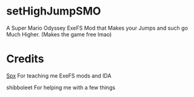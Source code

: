# setHighJumpSMO
A Super Mario Odyssey ExeFS Mod that Makes your Jumps and such go Much Higher. (Makes the game free lmao)

# Credits
[Spx](https://twitter.com/spx01_) For teaching me ExeFS mods and IDA

shibboleet For helping me with a few things

